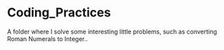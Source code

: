 # Coding_Practices

A folder where I solve some interesting little problems, such as converting Roman Numerals to Integer..
